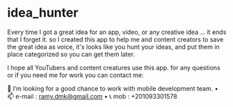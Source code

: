 # idea_hunter

Every time I got a great idea for an app, video, or any creative idea ... it ends that I forget it.
so I created this app to help me and content creators to save the great idea as voice, it's looks like you hunt your ideas,
and put them in place categorized so you can get them later.

I hope all YouTubers and content creatures use this app.
for any questions or if you need me for work you can contact me:

🔎 I’m looking for a good chance to work with mobile development team.
	•	📫 e-mail : ramy.dmk@gmail.com
	•	📞 mob : +201093301578



